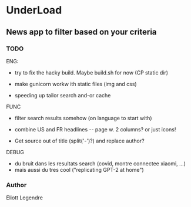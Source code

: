# UnderLoad

## News app to filter based on your criteria


### TODO
ENG:
- try to fix the hacky build. Maybe build.sh for now (CP static dir)
- make gunicorn workw ith static files (img and css)

- speeding up tailor search and-or cache

FUNC
- filter search results somehow (on language to start with)

- combine US and FR headlines
-- page w. 2 columns? or just icons!

- Get source out of title (split('-')?) and replace author?
 

DEBUG
- du bruit dans les resultats search (covid, montre connectee xiaomi, ...)
- mais aussi du tres cool ("replicating GPT-2 at home")

### Author 
Eliott Legendre 
